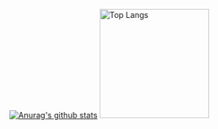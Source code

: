 [![Anurag's github stats](https://github-readme-stats.vercel.app/api?username=yansheng836&show_icons=true&theme=vue-dark)](https://github.com/anuraghazra/github-readme-stats)
<a href="https://github.com/anuraghazra/github-readme-stats">
  <img src="https://github-readme-stats.vercel.app/api/top-langs/?username=yansheng836&hide=javascript,html,css,java,python,ruby,gnuplot,cs,sln,csproj,aspx&theme=vue-dark" height="195px" title="Top Langs" alt="Top Langs"/>
</a>
